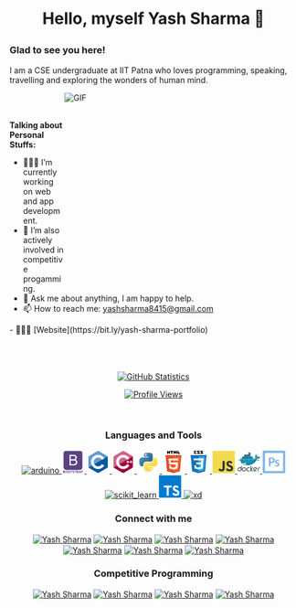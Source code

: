 # <p align='center'> Hello, myself Yash Sharma 👋</p>

### Glad to see you here!

I am a CSE undergraduate at IIT Patna who loves programming, speaking, travelling and exploring the wonders of human mind.

<img align="right" alt="GIF" src="https://github.com/Gapur/Gapur/blob/master/coding.gif?raw=true" width="408" height="318" />

<br>
<br>
  
**Talking about Personal Stuffs:**

- 👨🏻‍💻 I’m currently working on web and app development.
- 🚀 I’m also actively involved in competitive progamming.
- 💬 Ask me about anything, I am happy to help.
- 📫 How to reach me: yashsharma8415@gmail.com
<!-- - 📝 [Resume](http://bit.ly/Yash_Sharma_Resume) -->- 👨🏻‍💻 [Website](https://bit.ly/yash-sharma-portfolio)

<br>
<br>
<br>
<br>

<a href='https://github.com/yashsharma8415'>
  <p align='center'>
    <img alt="GitHub Statistics" src="https://github-readme-stats.vercel.app/api?username=yashsharma8415&show_icons=true&title_color=fff&icon_color=79ff97&text_color=9f9f9f&bg_color=151515&include_all_commits=true&count_private=true" style="max-width:100%;">
  </p>
</a>


<a href='https://github.com/yashsharma8415'>
  <p align='center'>
    <img alt="Profile Views" src="https://komarev.com/ghpvc/?username=yashsharma8415&style=flat-square&color=brightgreen" style="max-width:100%;">
  </p>
</a>

<br>

</p>

<h3 align="center">Languages and Tools</h3>
<p align="center"> 
<a href="https://www.arduino.cc/" target="_blank"> <img src="https://cdn.worldvectorlogo.com/logos/arduino-1.svg" alt="arduino" width="40" height="40"/> </a> 
<a href="https://getbootstrap.com" target="_blank"> <img src="https://raw.githubusercontent.com/devicons/devicon/master/icons/bootstrap/bootstrap-plain-wordmark.svg" alt="bootstrap" width="40" height="40"/> </a> 
<a href="https://www.cprogramming.com/" target="_blank"> <img src="https://raw.githubusercontent.com/devicons/devicon/master/icons/c/c-original.svg" alt="c" width="40" height="40"/> </a> 
<a href="https://www.w3schools.com/cpp/" target="_blank"> <img src="https://raw.githubusercontent.com/devicons/devicon/master/icons/cplusplus/cplusplus-original.svg" alt="cplusplus" width="40" height="40"/> </a> 
<a href="https://www.python.org" target="_blank"> <img src="https://raw.githubusercontent.com/devicons/devicon/master/icons/python/python-original.svg" alt="python" width="40" height="40"/> </a>
<a href="https://www.w3.org/html/" target="_blank"> <img src="https://raw.githubusercontent.com/devicons/devicon/master/icons/html5/html5-original-wordmark.svg" alt="html5" width="40" height="40"/> </a>
<a href="https://www.w3schools.com/css/" target="_blank"> <img src="https://raw.githubusercontent.com/devicons/devicon/master/icons/css3/css3-original-wordmark.svg" alt="css3" width="40" height="40"/> </a> 
<a href="https://developer.mozilla.org/en-US/docs/Web/JavaScript" target="_blank"> <img src="https://raw.githubusercontent.com/devicons/devicon/master/icons/javascript/javascript-original.svg" alt="javascript" width="40" height="40"/> </a>
<a href="https://www.docker.com/" target="_blank"> <img src="https://raw.githubusercontent.com/devicons/devicon/master/icons/docker/docker-original-wordmark.svg" alt="docker" width="40" height="40"/> </a>  
<a href="https://www.photoshop.com/en" target="_blank"> <img src="https://raw.githubusercontent.com/devicons/devicon/master/icons/photoshop/photoshop-line.svg" alt="photoshop" width="40" height="40"/> </a>   
<a href="https://scikit-learn.org/" target="_blank"> <img src="https://upload.wikimedia.org/wikipedia/commons/0/05/Scikit_learn_logo_small.svg" alt="scikit_learn" width="40" height="40"/> </a> 
<a href="https://www.typescriptlang.org/" target="_blank"> <img src="https://raw.githubusercontent.com/devicons/devicon/master/icons/typescript/typescript-original.svg" alt="typescript" width="40" height="40"/> </a> 
<a href="https://www.adobe.com/products/xd.html" target="_blank"> <img src="https://cdn.worldvectorlogo.com/logos/adobe-xd.svg" alt="xd" width="40" height="40"/> </a> 

</p>

<h3 align="center">Connect with me</h3>
<p align="center">
<a href="https://twitter.com/yashsharma8415" target="blank"><img align="center" src="https://cdn.jsdelivr.net/npm/simple-icons@3.0.1/icons/twitter.svg" alt="Yash Sharma" height="30" width="40" /></a>
<a href="https://www.linkedin.com/in/yashsharma8415/" target="blank"><img align="center" src="https://cdn.jsdelivr.net/npm/simple-icons@3.0.1/icons/linkedin.svg" alt="Yash Sharma" height="30" width="40" /></a>
<a href="https://www.facebook.com/yashsharma8415/" target="blank"><img align="center" src="https://cdn.jsdelivr.net/npm/simple-icons@3.0.1/icons/facebook.svg" alt="Yash Sharma" height="30" width="40" /></a>
<a href="https://www.instagram.com/yoshogulla/" target="blank"><img align="center" src="https://cdn.jsdelivr.net/npm/simple-icons@3.0.1/icons/instagram.svg" alt="Yash Sharma" height="30" width="40" /></a>
<a href="https://medium.com/@yashsharma8415" target="blank"><img align="center" src="https://cdn.jsdelivr.net/npm/simple-icons@3.0.1/icons/medium.svg" alt="Yash Sharma" height="30" width="40" /></a>
<a href="https://www.hackerrank.com/mr__yasharma" target="blank"><img align="center" src="https://cdn.jsdelivr.net/npm/simple-icons@3.0.1/icons/hackerrank.svg" alt="Yash Sharma" height="30" width="40" /></a>
<a href="https://www.hackerearth.com/@Messier22" target="blank"><img align="center" src="https://cdn.jsdelivr.net/npm/simple-icons@3.0.1/icons/hackerearth.svg" alt="Yash Sharma" height="30" width="40" /></a>
</p>

<h3 align="center">Competitive Programming</h3>
<p align="center">
<a href="https://codeforces.com/profile/Protostar" target="blank"><img align="center" src="https://cp-logo.vercel.app/codeforces/Protostar?logo=true" alt="Yash Sharma" /></a>
<a href="https://www.codechef.com/users/yashsharma115" target="blank"><img align="center" src="https://cp-logo.vercel.app/codechef/yashsharma115?logo=true" alt="Yash Sharma" /></a>
<a href="https://leetcode.com/Messier22/" target="blank"><img align="center" src="https://cp-logo.vercel.app/leetcode/Messier22?logo=true" alt="Yash Sharma" /></a>
<a href="https://atcoder.jp/users/Protostar" target="blank"><img align="center" src="https://cp-logo.vercel.app/atcoder/Protostar?logo=true" alt="Yash Sharma" /></a>
</p>
